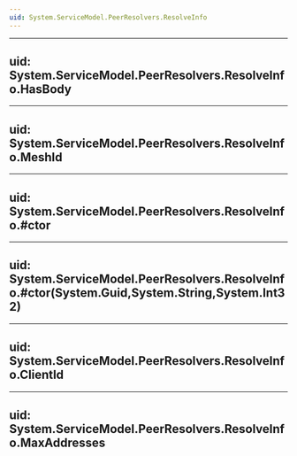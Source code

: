 ```yaml
---
uid: System.ServiceModel.PeerResolvers.ResolveInfo
---
```


---
uid: System.ServiceModel.PeerResolvers.ResolveInfo.HasBody
---

---
uid: System.ServiceModel.PeerResolvers.ResolveInfo.MeshId
---

---
uid: System.ServiceModel.PeerResolvers.ResolveInfo.#ctor
---

---
uid: System.ServiceModel.PeerResolvers.ResolveInfo.#ctor(System.Guid,System.String,System.Int32)
---

---
uid: System.ServiceModel.PeerResolvers.ResolveInfo.ClientId
---

---
uid: System.ServiceModel.PeerResolvers.ResolveInfo.MaxAddresses
---
